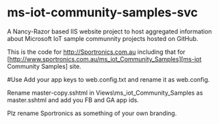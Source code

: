 # ms-iot-community-samples-svc
A Nancy-Razor based IIS website project to host aggregated information about Microsoft IoT sample communnity projects hosted on GitHub.

This is the code for http://Sportronics.com.au including that for [http://www.sportronics.com.au/ms_iot_Community_Samples][ms-iot Community Samples] site.


#Use
Add your app keys to web.config.txt and rename it as web.config.

Rename master-copy.sshtml in Views\ms_iot_Community_Samples   as master.sshtml and add you FB and GA app ids.

Plz rename Sportronics as something of your own branding.
